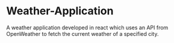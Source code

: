 # Weather-Application
A weather application developed in react which uses an API from OpenWeather to fetch the current weather of a specified city.

